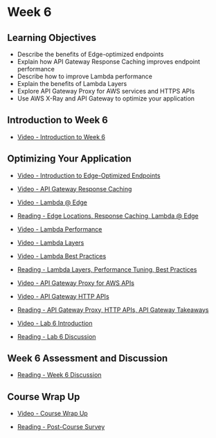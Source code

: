# Week 6

## Learning Objectives

- Describe the benefits of Edge-optimized endpoints
- Explain how API Gateway Response Caching improves endpoint performance
- Describe how to improve Lambda performance
- Explain the benefits of Lambda Layers
- Explore API Gateway Proxy for AWS services and HTTPS APIs
- Use AWS X-Ray and API Gateway to optimize your application

## Introduction to Week 6

- [Video - Introduction to Week 6](https://www.coursera.org/learn/building-modern-python-applications-on-aws/lecture/82brF/introduction-to-week-6)

## Optimizing Your Application

- [Video - Introduction to Edge-Optimized Endpoints](https://www.coursera.org/learn/building-modern-python-applications-on-aws/lecture/eaVyT/introduction-to-edge-optimized-endpoints)

- [Video - API Gateway Response Caching](https://www.coursera.org/learn/building-modern-python-applications-on-aws/lecture/Ox0hP/api-gateway-response-caching)

- [Video - Lambda @ Edge](https://www.coursera.org/learn/building-modern-python-applications-on-aws/lecture/a7WwZ/lambda-edge)

- [Reading - Edge Locations, Response Caching, Lambda @ Edge](https://www.coursera.org/learn/building-modern-python-applications-on-aws/supplement/yR52G/edge-locations-response-caching-lambda-edge)

- [Video - Lambda Performance](https://www.coursera.org/learn/building-modern-python-applications-on-aws/lecture/ANwxR/lambda-performance)

- [Video - Lambda Layers](https://www.coursera.org/learn/building-modern-python-applications-on-aws/lecture/wMFJN/lambda-layers)

- [Video - Lambda Best Practices](https://www.coursera.org/learn/building-modern-python-applications-on-aws/lecture/5ANX2/lambda-best-practices)

- [Reading - Lambda Layers, Performance Tuning, Best Practices](https://www.coursera.org/learn/building-modern-python-applications-on-aws/supplement/wEId9/lambda-layers-performance-tuning-best-practices)

- [Video - API Gateway Proxy for AWS APIs](https://www.coursera.org/learn/building-modern-python-applications-on-aws/lecture/Du3as/api-gateway-proxy-for-aws-apis)

- [Video - API Gateway HTTP APIs](https://www.coursera.org/learn/building-modern-python-applications-on-aws/lecture/L6sSr/api-gateway-http-apis)

- [Reading - API Gateway Proxy, HTTP APIs, API Gateway Takeaways](https://www.coursera.org/learn/building-modern-python-applications-on-aws/supplement/6vCtT/api-gateway-proxy-http-apis-api-gateway-takeaways)

- [Video - Lab 6 Introduction](https://www.coursera.org/learn/building-modern-python-applications-on-aws/lecture/djTq9/lab-6-introduction)

- [Reading - Lab 6 Discussion](https://www.coursera.org/learn/building-modern-python-applications-on-aws/supplement/YMNyN/lab-6-discussion)

## Week 6 Assessment and Discussion

- [Reading - Week 6 Discussion](https://www.coursera.org/learn/building-modern-python-applications-on-aws/supplement/YIAQT/week-6-discussion)

## Course Wrap Up

- [Video - Course Wrap Up](https://www.coursera.org/learn/building-modern-python-applications-on-aws/lecture/W9rJn/course-wrap-up)

- [Reading - Post-Course Survey](https://amazonmr.au1.qualtrics.com/jfe/form/SV_emJ9TIqJ3Rr3I8t?DTP=Coursera&Course=BMAPython&user_id=%279c4323a7f2bb96a16cc22dc11ad187072a08049e%27&DTPSurveyBlock=Post)